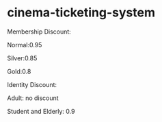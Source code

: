 # cinema-ticketing-system

Membership Discount:

Normal:0.95

Silver:0.85

Gold:0.8

Identity Discount:

Adult: no discount

Student and Elderly: 0.9

